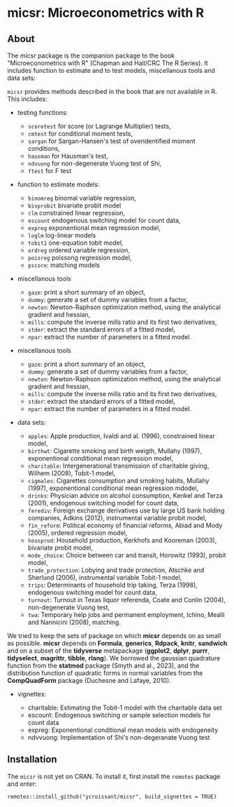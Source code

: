 # **micsr**: Microeconometrics with R

## About

The micsr package is the companion package to the book
"Microeconometrics with R" (Chapman and Hall/CRC The R Series). It
includes function to estimate and to test models, miscellanous
tools and data sets:

`micsr` provides methods described in the book that are not available in R. This includes:

- testing functions:
  - `scoretest` for score (or Lagrange Multiplier) tests,
  - `cmtest` for conditional moment tests,
  - `sargan` for Sargan-Hansen's test of overidentified moment
    conditions,
  - `hausman` for Hausman's test,
  - `ndvuong` for non-degenerate Vuong test of Shi,
  - `ftest` for F test

- function to estimate models:
  - `binomreg` binomal variable regression,
  - `bivprobit` bivariate probit model
  - `clm` constrained linear regression,
  - `escount` endogenous switching model for count data,
  - `expreg` exponentional mean regression model,
  - `loglm` log-linear models
  - `tobit1` one-equation tobit model,
  - `ordreg` ordered variable regression,
  - `poisreg` poissong regression model,
  - `pscore`: matching models

- miscellanous tools

  - `gaze`: print a short summary of an object,
  - `dummy`: generate a set of dummy variables from a factor,
  - `newton`: Newton-Raphson optimization method, using the analytical gradient and hessian,
  - `mills`: compute the inverse mills ratio and its first two derivatives,
  - `stder`: extract the standard errors of a fitted model,
  - `npar`: extract the number of parameters in a fitted model.


- miscellanous tools
  - `gaze`: print a short summary of an object,
  - `dummy`: generate a set of dummy variables from a factor,
  - `newton`: Newton-Raphson optimization method, using the analytical gradient and hessian,
  - `mills`: compute the inverse mills ratio and its first two derivatives,
  - `stder`: extract the standard errors of a fitted model,
  - `npar`: extract the number of parameters in a fitted model.

- data sets:
  - `apples`: Apple production, Ivaldi and al. (1996), constrained
  linear model,
  - `birthwt`: Cigarette smoking and birth weigth, Mullahy
(1997), exponentional conditional mean regression model,
  - `charitable`: Intergenerational transmission of charitable
giving, Wilhem (2008), Tobit-1 model,
  - `cigmales`: Cigarettes consumption and smoking habits, 
Mullahy (1997), exponentional conditional mean regression mdodel,
  - `drinks`: Physician advice on alcohol consumption, Kenkel and
Terza (2001), endogenous switching model for count data,
  - `ferediv`: Foreign exchange derivatives use by large US bank
holding companies, Adkins (2012), instrumental variable probit
model,
  - `fin_reform`: Political economy of financial reforms, Abiad and
Mody (2005), ordered regression model,
  - `housprod`: Household production, Kerkhofs and Kooreman (2003),
bivariate probit model,
  - `mode_choice`: Choice between car and transit, Horowitz (1993),
probit model,
  - `trade_protection`: Lobying and trade protection, Atschke and
Sherlund (2006), instrumental variable Tobit-1 model,
  - `trips`: Determinants of household trip taking, Terza (1998),
endogenous switching model for count data,
  - `turnout`: Turnout in Texas liquor referenda, Coate and Conlin
(2004), non-degenerate Vuong test,
  - `twa`: Temporary help jobs and permanent employment, Ichino,
Mealli and Nannicini (2008), matching.

We tried to keep the sets of package on which **micsr** depends on as
small as possible. **micsr** depends on **Formula**, **generics**,
**Rdpack**, **knitr**, **sandwich** and on a subset of the
**tidyverse** metapackage (**ggplot2**, **dplyr**, **purrr**,
**tidyselect**, **magrittr**, **tibble**, **rlang**). We borrowed the
gaussian quadrature function from the **statmod** package (Smyth and
al., 2023), and the distribution function of quadratic forms in normal
variables from the **CompQuadForm** package (Duchesne and Lafaye,
2010).

- vignettes:

  - charitable: Estimating the Tobit-1 model with the charitable
data set
  - escount: Endogenous switching or sample selection models for
count data
  - expreg: Exponentional conditional mean models with endogeneity
  - ndvvuong: Implementation of Shi's non-degeranate Vuong test



## Installation

The `micsr` is not yet on CRAN. To install it, first install the `remotes` package and enter:

```
remotes::install_github("ycroissant/micsr", build_vignettes = TRUE)
```
